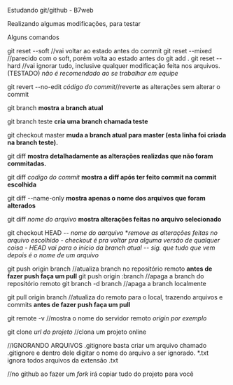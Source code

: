 Estudando git/github - B7web

Realizando algumas modificações, para testar

Alguns comandos

git reset --soft //vai voltar ao estado antes do commit
git reset --mixed //parecido com o soft, porém volta ao estado antes do git add .
git reset --hard //vai ignorar tudo, inclusive qualquer modificação feita nos arquivos. (TESTADO) *não é recomendado ao se trabalhar em equipe*

git revert --no-edit *código do commit*//reverte as alterações sem alterar o commit


git branch **mostra a branch atual**

git branch teste **cria uma branch chamada teste**

git checkout master **muda a branch atual para master (esta linha foi criada na branch teste).**

git diff **mostra detalhadamente as alterações realizdas que não foram commitadas.**

git diff *codigo do commit* **mostra a diff após ter feito commit na commit escolhida**

git diff --name-only **mostra apenas o nome dos arquivos que foram alterados**

git diff *nome do arquivo* **mostra alterações feitas no arquivo selecionado**

git checkout HEAD -- *nome do aarquivo* **remove as alterações feitas no arquivo escolhido - checkout *é pra voltar pra alguma versão de qualquer coisa - HEAD *vai para o início da branch atual* -- *sig. que tudo que vem depois é o nome de um arquivo***

git push origin branch //atualiza branch no repositório remoto **antes de fazer push faça um pull**
git push origin :branch //apaga a branch do repositório remoto
git branch -d branch //apaga a branch localmente

git pull origin branch //atualiza do remoto para o local, trazendo arquivos e commits **antes de fazer push faça um pull**

git remote -v //mostra o nome do servidor remoto *origin por exemplo*

git clone *url do projeto* //clona um projeto online

//IGNORANDO ARQUIVOS .gitignore
basta criar um arquivo chamado .gitignore e dentro dele digitar o nome do arquivo a ser ignorado. *.txt ignora todos arquivos da extensão .txt 

//no github ao fazer um *fork* irá copiar tudo do projeto para você